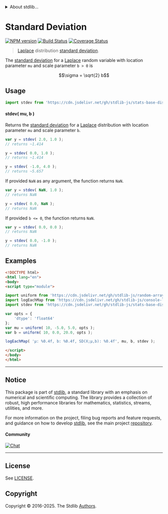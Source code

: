 <!--

@license Apache-2.0

Copyright (c) 2018 The Stdlib Authors.

Licensed under the Apache License, Version 2.0 (the "License");
you may not use this file except in compliance with the License.
You may obtain a copy of the License at

   http://www.apache.org/licenses/LICENSE-2.0

Unless required by applicable law or agreed to in writing, software
distributed under the License is distributed on an "AS IS" BASIS,
WITHOUT WARRANTIES OR CONDITIONS OF ANY KIND, either express or implied.
See the License for the specific language governing permissions and
limitations under the License.

-->


<details>
  <summary>
    About stdlib...
  </summary>
  <p>We believe in a future in which the web is a preferred environment for numerical computation. To help realize this future, we've built stdlib. stdlib is a standard library, with an emphasis on numerical and scientific computation, written in JavaScript (and C) for execution in browsers and in Node.js.</p>
  <p>The library is fully decomposable, being architected in such a way that you can swap out and mix and match APIs and functionality to cater to your exact preferences and use cases.</p>
  <p>When you use stdlib, you can be absolutely certain that you are using the most thorough, rigorous, well-written, studied, documented, tested, measured, and high-quality code out there.</p>
  <p>To join us in bringing numerical computing to the web, get started by checking us out on <a href="https://github.com/stdlib-js/stdlib">GitHub</a>, and please consider <a href="https://opencollective.com/stdlib">financially supporting stdlib</a>. We greatly appreciate your continued support!</p>
</details>

# Standard Deviation

[![NPM version][npm-image]][npm-url] [![Build Status][test-image]][test-url] [![Coverage Status][coverage-image]][coverage-url] <!-- [![dependencies][dependencies-image]][dependencies-url] -->

> [Laplace][laplace-distribution] distribution [standard deviation][standard-deviation].

<!-- Section to include introductory text. Make sure to keep an empty line after the intro `section` element and another before the `/section` close. -->

<section class="intro">

The [standard deviation][standard-deviation] for a [Laplace][laplace-distribution] random variable with location parameter `mu` and scale parameter `b > 0` is

<!-- <equation class="equation" label="eq:laplace_stdev" align="center" raw="\sigma = \sqrt{2} b" alt="Standard deviation for a Laplace distribution."> -->

```math
\sigma = \sqrt{2} b
```

<!-- <div class="equation" align="center" data-raw-text="\sigma = \sqrt{2} b" data-equation="eq:laplace_stdev">
    <img src="https://cdn.jsdelivr.net/gh/stdlib-js/stdlib@51534079fef45e990850102147e8945fb023d1d0/lib/node_modules/@stdlib/stats/base/dists/laplace/stdev/docs/img/equation_laplace_stdev.svg" alt="Standard deviation for a Laplace distribution.">
    <br>
</div> -->

<!-- </equation> -->

</section>

<!-- /.intro -->

<!-- Package usage documentation. -->



<section class="usage">

## Usage

```javascript
import stdev from 'https://cdn.jsdelivr.net/gh/stdlib-js/stats-base-dists-laplace-stdev@esm/index.mjs';
```

#### stdev( mu, b )

Returns the [standard deviation][standard-deviation] for a [Laplace][laplace-distribution] distribution with location parameter `mu` and scale parameter `b`.

```javascript
var y = stdev( 2.0, 1.0 );
// returns ~1.414

y = stdev( 0.0, 1.0 );
// returns ~1.414

y = stdev( -1.0, 4.0 );
// returns ~5.657
```

If provided `NaN` as any argument, the function returns `NaN`.

```javascript
var y = stdev( NaN, 1.0 );
// returns NaN

y = stdev( 0.0, NaN );
// returns NaN
```

If provided `b <= 0`, the function returns `NaN`.

```javascript
var y = stdev( 0.0, 0.0 );
// returns NaN

y = stdev( 0.0, -1.0 );
// returns NaN
```

</section>

<!-- /.usage -->

<!-- Package usage notes. Make sure to keep an empty line after the `section` element and another before the `/section` close. -->

<section class="notes">

</section>

<!-- /.notes -->

<!-- Package usage examples. -->

<section class="examples">

## Examples

<!-- eslint no-undef: "error" -->

```html
<!DOCTYPE html>
<html lang="en">
<body>
<script type="module">

import uniform from 'https://cdn.jsdelivr.net/gh/stdlib-js/random-array-uniform@esm/index.mjs';
import logEachMap from 'https://cdn.jsdelivr.net/gh/stdlib-js/console-log-each-map@esm/index.mjs';
import stdev from 'https://cdn.jsdelivr.net/gh/stdlib-js/stats-base-dists-laplace-stdev@esm/index.mjs';

var opts = {
    'dtype': 'float64'
};
var mu = uniform( 10, -5.0, 5.0, opts );
var b = uniform( 10, 0.0, 20.0, opts );

logEachMap( 'µ: %0.4f, b: %0.4f, SD(X;µ,b): %0.4f', mu, b, stdev );

</script>
</body>
</html>
```

</section>

<!-- /.examples -->

<!-- C interface documentation. -->



<!-- Section to include cited references. If references are included, add a horizontal rule *before* the section. Make sure to keep an empty line after the `section` element and another before the `/section` close. -->

<section class="references">

</section>

<!-- /.references -->

<!-- Section for related `stdlib` packages. Do not manually edit this section, as it is automatically populated. -->

<section class="related">

</section>

<!-- /.related -->

<!-- Section for all links. Make sure to keep an empty line after the `section` element and another before the `/section` close. -->


<section class="main-repo" >

* * *

## Notice

This package is part of [stdlib][stdlib], a standard library with an emphasis on numerical and scientific computing. The library provides a collection of robust, high performance libraries for mathematics, statistics, streams, utilities, and more.

For more information on the project, filing bug reports and feature requests, and guidance on how to develop [stdlib][stdlib], see the main project [repository][stdlib].

#### Community

[![Chat][chat-image]][chat-url]

---

## License

See [LICENSE][stdlib-license].


## Copyright

Copyright &copy; 2016-2025. The Stdlib [Authors][stdlib-authors].

</section>

<!-- /.stdlib -->

<!-- Section for all links. Make sure to keep an empty line after the `section` element and another before the `/section` close. -->

<section class="links">

[npm-image]: http://img.shields.io/npm/v/@stdlib/stats-base-dists-laplace-stdev.svg
[npm-url]: https://npmjs.org/package/@stdlib/stats-base-dists-laplace-stdev

[test-image]: https://github.com/stdlib-js/stats-base-dists-laplace-stdev/actions/workflows/test.yml/badge.svg?branch=main
[test-url]: https://github.com/stdlib-js/stats-base-dists-laplace-stdev/actions/workflows/test.yml?query=branch:main

[coverage-image]: https://img.shields.io/codecov/c/github/stdlib-js/stats-base-dists-laplace-stdev/main.svg
[coverage-url]: https://codecov.io/github/stdlib-js/stats-base-dists-laplace-stdev?branch=main

<!--

[dependencies-image]: https://img.shields.io/david/stdlib-js/stats-base-dists-laplace-stdev.svg
[dependencies-url]: https://david-dm.org/stdlib-js/stats-base-dists-laplace-stdev/main

-->

[chat-image]: https://img.shields.io/gitter/room/stdlib-js/stdlib.svg
[chat-url]: https://app.gitter.im/#/room/#stdlib-js_stdlib:gitter.im

[stdlib]: https://github.com/stdlib-js/stdlib

[stdlib-authors]: https://github.com/stdlib-js/stdlib/graphs/contributors

[umd]: https://github.com/umdjs/umd
[es-module]: https://developer.mozilla.org/en-US/docs/Web/JavaScript/Guide/Modules

[deno-url]: https://github.com/stdlib-js/stats-base-dists-laplace-stdev/tree/deno
[deno-readme]: https://github.com/stdlib-js/stats-base-dists-laplace-stdev/blob/deno/README.md
[umd-url]: https://github.com/stdlib-js/stats-base-dists-laplace-stdev/tree/umd
[umd-readme]: https://github.com/stdlib-js/stats-base-dists-laplace-stdev/blob/umd/README.md
[esm-url]: https://github.com/stdlib-js/stats-base-dists-laplace-stdev/tree/esm
[esm-readme]: https://github.com/stdlib-js/stats-base-dists-laplace-stdev/blob/esm/README.md
[branches-url]: https://github.com/stdlib-js/stats-base-dists-laplace-stdev/blob/main/branches.md

[stdlib-license]: https://raw.githubusercontent.com/stdlib-js/stats-base-dists-laplace-stdev/main/LICENSE

[laplace-distribution]: https://en.wikipedia.org/wiki/Laplace_distribution

[standard-deviation]: https://en.wikipedia.org/wiki/Standard_deviation

</section>

<!-- /.links -->
